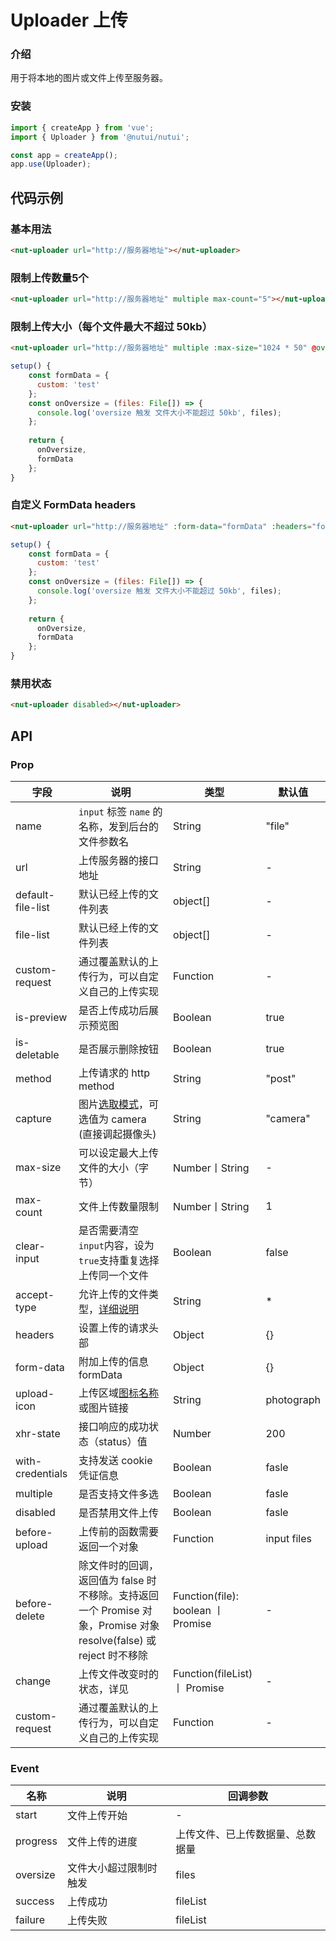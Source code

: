 # Uploader 上传

### 介绍

用于将本地的图片或文件上传至服务器。

### 安装

``` javascript
import { createApp } from 'vue';
import { Uploader } from '@nutui/nutui';

const app = createApp();
app.use(Uploader);

```

## 代码示例

### 基本用法

``` html
<nut-uploader url="http://服务器地址"></nut-uploader>
```
### 限制上传数量5个

``` html
<nut-uploader url="http://服务器地址" multiple max-count="5"></nut-uploader>
```
### 限制上传大小（每个文件最大不超过 50kb）

``` html
<nut-uploader url="http://服务器地址" multiple :max-size="1024 * 50" @oversize="onOversize"></nut-uploader>
```

``` javascript
setup() {
    const formData = {
      custom: 'test'
    };
    const onOversize = (files: File[]) => {
      console.log('oversize 触发 文件大小不能超过 50kb', files);
    };
   
    return {
      onOversize,
      formData
    };
}
```

### 自定义 FormData headers

``` html
<nut-uploader url="http://服务器地址" :form-data="formData" :headers="formData" :with-Credentials="true"></nut-uploader>
```

``` javascript
setup() {
    const formData = {
      custom: 'test'
    };
    const onOversize = (files: File[]) => {
      console.log('oversize 触发 文件大小不能超过 50kb', files);
    };
   
    return {
      onOversize,
      formData
    };
}
```

### 禁用状态

``` html
<nut-uploader disabled></nut-uploader>
```

## API

### Prop

| 字段              | 说明                                                                                                                                                                                   | 类型                              | 默认值      |
|-------------------|----------------------------------------------------------------------------------------------------------------------------------------------------------------------------------------|-----------------------------------|-------------|
| name              | `input` 标签 `name` 的名称，发到后台的文件参数名                                                                                                                                       | String                            | "file"      |
| url               | 上传服务器的接口地址                                                                                                                                                                   | String                            | -           |
| default-file-list | 默认已经上传的文件列表                                                                                                                                                                 | object[]                          | -           |
| file-list         | 默认已经上传的文件列表                                                                                                                                                                 | object[]                          | -           |
| custom-request    | 通过覆盖默认的上传行为，可以自定义自己的上传实现                                                                                                                                       | Function                          | -           |
| is-preview        | 是否上传成功后展示预览图                                                                                                                                                               | Boolean                           | true        |
| is-deletable      | 是否展示删除按钮                                                                                                                                                                       | Boolean                           | true        |
| method            | 上传请求的 http method                                                                                                                                                                 | String                            | "post"      |
| capture           | 图片[选取模式](https://developer.mozilla.org/zh-CN/docs/Web/HTML/Element/input#htmlattrdefcapture)，可选值为 camera (直接调起摄像头)                                                   | String                            | "camera"    |
| max-size          | 可以设定最大上传文件的大小（字节）                                                                                                                                                     | Number丨String                    | -           |
| max-count         | 文件上传数量限制                                                                                                                                                                       | Number丨String                    | 1           |
| clear-input       | 是否需要清空`input`内容，设为`true`支持重复选择上传同一个文件                                                                                                                          | Boolean                           | false       |
| accept-type       | 允许上传的文件类型，[详细说明](https://developer.mozilla.org/zh-CN/docs/Web/HTML/Element/Input/file#%E9%99%90%E5%88%B6%E5%85%81%E8%AE%B8%E7%9A%84%E6%96%87%E4%BB%B6%E7%B1%BB%E5%9E%8B) | String                            | *           |
| headers           | 设置上传的请求头部                                                                                                                                                                     | Object                            | {}          |
| form-data         | 附加上传的信息 formData                                                                                                                                                                | Object                            | {}          |
| upload-icon       | 上传区域[图标名称](#/zh-CN/icon)或图片链接                                                                                                                                             | String                            | photograph  |
| xhr-state         | 接口响应的成功状态（status）值                                                                                                                                                         | Number                            | 200         |
| with-credentials  | 支持发送 cookie 凭证信息                                                                                                                                                               | Boolean                           | fasle       |
| multiple          | 是否支持文件多选                                                                                                                                                                       | Boolean                           | fasle       |
| disabled          | 是否禁用文件上传                                                                                                                                                                       | Boolean                           | fasle       |
| before-upload     | 上传前的函数需要返回一个对象                                                                                                                                                           | Function                          | input files |
| before-delete     | 除文件时的回调，返回值为 false 时不移除。支持返回一个 Promise 对象，Promise 对象 resolve(false) 或 reject 时不移除                                                                     | Function(file): boolean 丨Promise | -           |
| change         | 上传文件改变时的状态，详见                                                                                                                                                             | Function(fileList) 丨 Promise     | -           |
| custom-request    | 通过覆盖默认的上传行为，可以自定义自己的上传实现                                                                                                                                       | Function                          | -           |

### Event

| 名称     | 说明                   | 回调参数                         |
|----------|------------------------|----------------------------------|
| start    | 文件上传开始           | -                                |
| progress | 文件上传的进度         | 上传文件、已上传数据量、总数据量 |
| oversize | 文件大小超过限制时触发 | files                            |
| success  | 上传成功               | fileList                         |
| failure  | 上传失败               | fileList                         |

